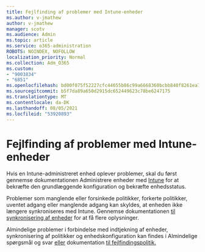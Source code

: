 ```yaml
---
title: Fejlfinding af problemer med Intune-enheder
ms.author: v-jmathew
author: v-jmathew
manager: scotv
ms.audience: Admin
ms.topic: article
ms.service: o365-administration
ROBOTS: NOINDEX, NOFOLLOW
localization_priority: Normal
ms.collection: Adm_O365
ms.custom:
- "9003834"
- "6851"
ms.openlocfilehash: bd00f075f52227cfc44655b86c99a6668360bcbb840f8261ea777a78c21a2494
ms.sourcegitcommit: b5f7da89a650d2915dc652449623c78be6247175
ms.translationtype: MT
ms.contentlocale: da-DK
ms.lasthandoff: 08/05/2021
ms.locfileid: "53920893"
---
```

# <a name="troubleshooting-problems-with-intune-devices"></a>Fejlfinding af problemer med Intune-enheder

Hvis en Intune-administreret enhed oplever problemer, skal du først gennemse dokumentationen Administrere enheder med [Intune](https://docs.microsoft.com/mem/intune/protect/endpoint-security-manage-devices) for at bekræfte den grundlæggende konfiguration og bekræfte enhedsstatus.

Problemer som manglende eller forsinkede politikker, forkerte politikker, uventet adgang eller manglende adgang kan skyldes, at enheden ikke længere synkroniseres med Intune. Gennemse dokumentationen [til synkronisering af enheder](https://docs.microsoft.com/mem/intune/remote-actions/device-sync) for at få flere oplysninger.

Almindelige problemer i forbindelse med indtjekning af enheder, synkronisering af politikker og enhedskonfiguration kan findes i Almindelige spørgsmål og svar [eller](https://docs.microsoft.com/mem/intune/configuration/device-profile-troubleshoot) dokumentation [til fejlfindingspolitik.](https://docs.microsoft.com/mem/intune/configuration/troubleshoot-policies-in-microsoft-intune)
